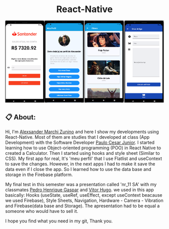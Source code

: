  <h1 align="center" href="#clipboard-about"> React-Native </h1>

  <p align="center">
    <img src="ExamplesApps.png" alt="SnakeGame"/>
    <br>
  </p>

  ## :clipboard: About:
  Hi, I'm [Alexsander Marchi Zunino](https://www.linkedin.com/in/alexsander-marchi-zunino-226332170/) and here I show my developments using React-Native. Most of them are studies that I developed at class (App Development) with the Software Developer [Paulo Cesar Junior](https://www.linkedin.com/in/paulo-cesar-prado-jr/). I started learning how to use Object-oriented programming (POO) in React Native to created a Calculator. Then I started using hooks and style sheet (Similar to CSS). My first app for real, It's 'meu perfil' that I use Flatlist and useContext to save the changes. However, in the next apps I had to make it save the data even if I close the app. So I learned how to use the data base and storage in the Firebase platform.

  My final test in this semester was a presentation called 'nr_11 SA' with my classmates [Pedro Henrique Gaspar](https://www.linkedin.com/in/pedro-henrique-gaspar-826978239/) and [Vitor Hugo](https://github.com/vitorhugodsouzax). we used in this app basically: Hooks (useState, useRef, useEffect, except useContext beacause we used Firebase), Style Sheets, Navigation, Hardware - Camera - Vibration and Firebase(data base and Storage). The apresentation had to be equal a someone who would have to sell it.
  
  I hope you find what you need in my git, Thank you.

